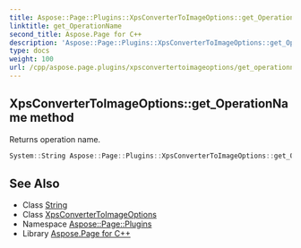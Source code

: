 ```yaml
---
title: Aspose::Page::Plugins::XpsConverterToImageOptions::get_OperationName method
linktitle: get_OperationName
second_title: Aspose.Page for C++
description: 'Aspose::Page::Plugins::XpsConverterToImageOptions::get_OperationName method. Returns operation name in C++.'
type: docs
weight: 100
url: /cpp/aspose.page.plugins/xpsconvertertoimageoptions/get_operationname/
---
```

## XpsConverterToImageOptions::get_OperationName method


Returns operation name.

```cpp
System::String Aspose::Page::Plugins::XpsConverterToImageOptions::get_OperationName() override
```

## See Also

* Class [String](../../../system/string/)
* Class [XpsConverterToImageOptions](../)
* Namespace [Aspose::Page::Plugins](../../)
* Library [Aspose.Page for C++](../../../)
